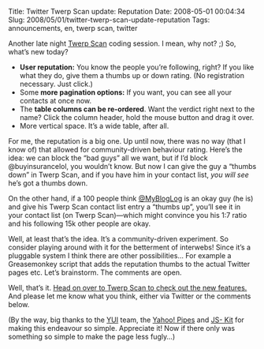 Title: Twitter Twerp Scan update: Reputation
Date: 2008-05-01 00:04:34
Slug: 2008/05/01/twitter-twerp-scan-update-reputation
Tags: announcements, en, twerp scan, twitter


Another late night [Twerp Scan][1] coding session. I mean, why not? ;) So,
what’s new today?

  * **User reputation:** You know the people you’re following, right? If you like what they do, give them a thumbs up or down rating. (No registration necessary. Just click.)
  * Some **more pagination options:** If you want, you can see all your contacts at once now.
  * The **table columns can be re-ordered**. Want the verdict right next to the name? Click the column header, hold the mouse button and drag it over.
  * More vertical space. It’s a wide table, after all.

For me, the reputation is a big one. Up until now, there was no way (that I
know of) that allowed for community-driven behaviour rating. Here’s the idea:
we can block the “bad guys” all we want, but if I’d block @buyinsurancelol,
you wouldn’t know. But now I can give the guy a “thumbs down” in Twerp Scan,
and if you have him in your contact list, _you will see_ he’s got a thumbs
down.

On the other hand, if a 100 people think [@MyBlogLog][2] is an okay guy (he
is) and give his Twerp Scan contact list entry a “thumbs up”, you’ll see it in
your contact list (on Twerp Scan)—which might convince you his 1:7 ratio and
his following 15k other people are okay.

Well, at least that’s the idea. It’s a community-driven experiment. So
consider playing around with it for the betterment of interwebs! Since it’s a
pluggable system I think there are other possibilities… For example a
Greasemonkey script that adds the reputation thumbs to the actual Twitter
pages etc. Let’s brainstorm. The comments are open.

Well, that’s it. [Head on over to Twerp Scan to check out the new
features.][1] And please let me know what you think, either via Twitter or the
comments below.

(By the way, big thanks to the [YUI][3] team, the [Yahoo! Pipes][4] and [JS-
Kit][5] for making this endeavour so simple. Appreciate it! Now if there only
was something so simple to make the page less fugly…)

   [1]: http://twerpscan.com/
   [2]: http://twitter.com/mybloglog
   [3]: http://developer.yahoo.com/yui/
   [4]: http://pipes.yahoo.com/
   [5]: http://js-kit.com
